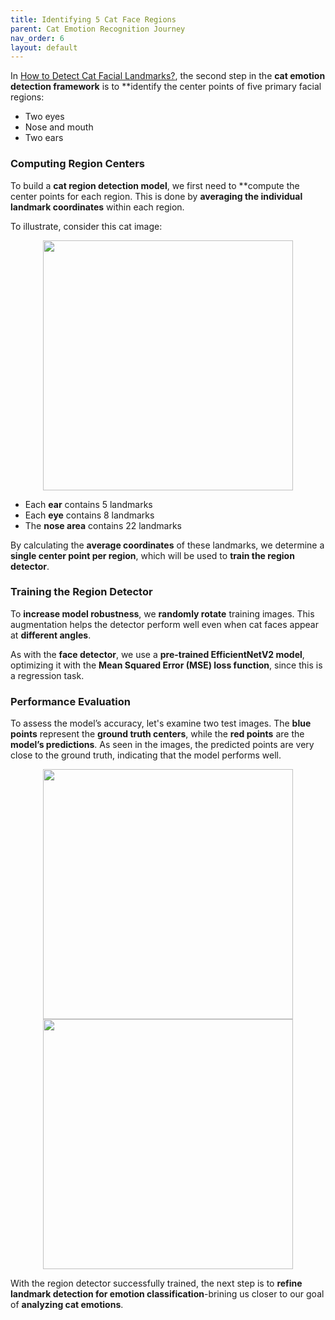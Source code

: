 ```yaml
---
title: Identifying 5 Cat Face Regions
parent: Cat Emotion Recognition Journey
nav_order: 6
layout: default
---
```


In [How to Detect Cat Facial Landmarks?](https://seyong2.github.io/portfolio/docs/cat-emtion-detector/prep.html), the second step in the **cat emotion detection framework** is to **identify the center points of five primary facial regions:

- Two eyes
- Nose and mouth
- Two ears

### Computing Region Centers

To build a **cat region detection model**, we first need to **compute the center points for each region. This is done by **averaging the individual landmark coordinates** within each region. 

To illustrate, consider this cat image:

<p align="center">
  <img src="https://github.com/user-attachments/assets/8ceb8173-64aa-45cf-b3e5-1f58ecfb3104" width="400">
</p>

- Each **ear** contains 5 landmarks
- Each **eye** contains 8 landmarks
- The **nose area** contains 22 landmarks

By calculating the **average coordinates** of these landmarks, we determine a **single center point per region**, which will be used to **train the region detector**. 

### Training the Region Detector

To **increase model robustness**, we **randomly rotate** training images. This augmentation helps the detector perform well even when cat faces appear at **different angles**.

As with the **face detector**, we use a **pre-trained EfficientNetV2 model**, optimizing it with the **Mean Squared Error (MSE) loss function**, since this is a regression task.

### Performance Evaluation

To assess the model’s accuracy, let's examine two test images. The **blue points** represent the **ground truth centers**, while the **red points** are the **model’s predictions**. As seen in the images, the predicted points are very close to the ground truth, indicating that the model performs well.

<p align="center">
  <img src="https://github.com/user-attachments/assets/78718d24-6ea2-4a85-9b45-ac2e43875189" width="400">
  <img src="https://github.com/user-attachments/assets/6176c360-965e-4f22-b62d-9ea208d9dfa0" width="400">
</p>

With the region detector successfully trained, the next step is to **refine landmark detection for emotion classification**-brining us closer to our goal of **analyzing cat emotions**.
